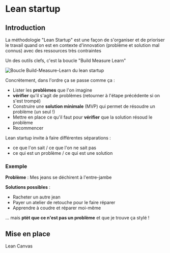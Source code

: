 # Lean startup

## Introduction 

La méthodologie "Lean Startup" est une façon de s'organiser et de prioriser le travail quand on est en contexte d'innovation (problème et solution mal connus) avec des ressources très contraintes

Un des outils clefs, c'est la boucle "Build Measure Learn"

![Boucle Build-Measure-Learn du lean startup](http://theleanstartup.com/images/methodology_innovation.jpg)

Concrètement, dans l'ordre ça se passe comme ça :
- Lister les **problèmes** que l'on imagine
- **vérifier** qu'il s'agit de problèmes (retourner à l'étape précédente si on s'est trompé)
- Construire une **solution minimale** (MVP) qui permet de résoudre un problème (un seul !)
- Mettre en place ce qu'il faut pour **vérifier** que la solution résoud le problème
- Recommencer

Lean startup invite à faire différentes séparations : 
- ce que l'on sait / ce que l'on ne sait pas
- ce qui est un problème / ce qui est une solution


### Exemple

**Problème** : Mes jeans se déchirent à l'entre-jambe

**Solutions possibles** : 
- Racheter un autre jean
- Payer un atelier de retouche pour le faire réparer
- Apprendre à coudre et réparer moi-même

... mais **ptèt que ce n'est pas un problème** et que je trouve ça stylé !


## Mise en place


Lean Canvas